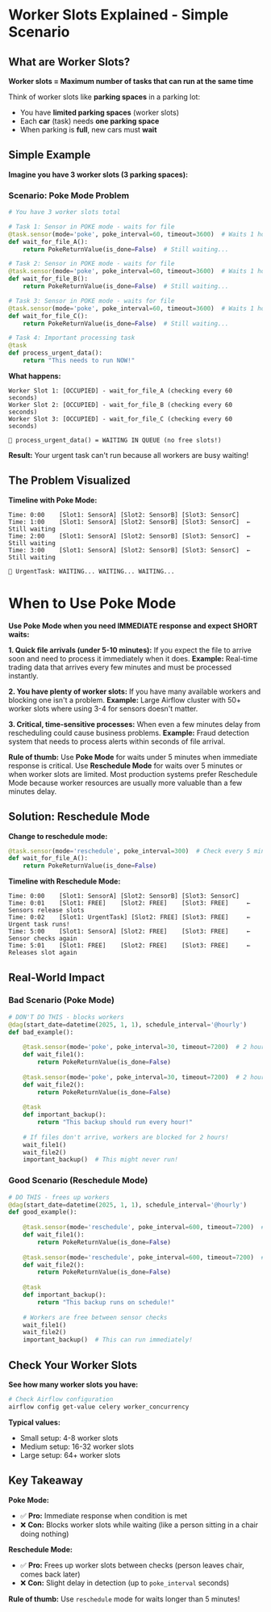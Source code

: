 # Worker Slots Explained - Simple Scenario

## What are Worker Slots?

**Worker slots = Maximum number of tasks that can run at the same time**

Think of worker slots like **parking spaces** in a parking lot:
- You have **limited parking spaces** (worker slots)
- Each **car** (task) needs **one parking space**
- When parking is **full**, new cars must **wait**

## Simple Example

**Imagine you have 3 worker slots (3 parking spaces):**

### Scenario: Poke Mode Problem

```python
# You have 3 worker slots total

# Task 1: Sensor in POKE mode - waits for file
@task.sensor(mode='poke', poke_interval=60, timeout=3600)  # Waits 1 hour
def wait_for_file_A():
    return PokeReturnValue(is_done=False)  # Still waiting...

# Task 2: Sensor in POKE mode - waits for file  
@task.sensor(mode='poke', poke_interval=60, timeout=3600)  # Waits 1 hour
def wait_for_file_B():
    return PokeReturnValue(is_done=False)  # Still waiting...

# Task 3: Sensor in POKE mode - waits for file
@task.sensor(mode='poke', poke_interval=60, timeout=3600)  # Waits 1 hour  
def wait_for_file_C():
    return PokeReturnValue(is_done=False)  # Still waiting...

# Task 4: Important processing task
@task
def process_urgent_data():
    return "This needs to run NOW!"
```

**What happens:**
```
Worker Slot 1: [OCCUPIED] - wait_for_file_A (checking every 60 seconds)
Worker Slot 2: [OCCUPIED] - wait_for_file_B (checking every 60 seconds) 
Worker Slot 3: [OCCUPIED] - wait_for_file_C (checking every 60 seconds)

🚫 process_urgent_data() = WAITING IN QUEUE (no free slots!)
```

**Result:** Your urgent task can't run because all workers are busy waiting!

## The Problem Visualized

**Timeline with Poke Mode:**
```
Time: 0:00    [Slot1: SensorA] [Slot2: SensorB] [Slot3: SensorC]
Time: 1:00    [Slot1: SensorA] [Slot2: SensorB] [Slot3: SensorC]  ← Still waiting
Time: 2:00    [Slot1: SensorA] [Slot2: SensorB] [Slot3: SensorC]  ← Still waiting
Time: 3:00    [Slot1: SensorA] [Slot2: SensorB] [Slot3: SensorC]  ← Still waiting

🚫 UrgentTask: WAITING... WAITING... WAITING...
```
# When to Use Poke Mode

**Use Poke Mode when you need IMMEDIATE response and expect SHORT waits:**

**1. Quick file arrivals (under 5-10 minutes):** If you expect the file to arrive soon and need to process it immediately when it does. **Example:** Real-time trading data that arrives every few minutes and must be processed instantly.

**2. You have plenty of worker slots:** If you have many available workers and blocking one isn't a problem. **Example:** Large Airflow cluster with 50+ worker slots where using 3-4 for sensors doesn't matter.

**3. Critical, time-sensitive processes:** When even a few minutes delay from rescheduling could cause business problems. **Example:** Fraud detection system that needs to process alerts within seconds of file arrival.

**Rule of thumb:** Use **Poke Mode** for waits under 5 minutes when immediate response is critical. Use **Reschedule Mode** for waits over 5 minutes or when worker slots are limited. Most production systems prefer Reschedule Mode because worker resources are usually more valuable than a few minutes delay.  


## Solution: Reschedule Mode

**Change to reschedule mode:**
```python
@task.sensor(mode='reschedule', poke_interval=300)  # Check every 5 minutes
def wait_for_file_A():
    return PokeReturnValue(is_done=False)
```

**Timeline with Reschedule Mode:**
```
Time: 0:00    [Slot1: SensorA] [Slot2: SensorB] [Slot3: SensorC]
Time: 0:01    [Slot1: FREE]    [Slot2: FREE]    [Slot3: FREE]     ← Sensors release slots
Time: 0:02    [Slot1: UrgentTask] [Slot2: FREE] [Slot3: FREE]     ← Urgent task runs!
Time: 5:00    [Slot1: SensorA] [Slot2: FREE]    [Slot3: FREE]     ← Sensor checks again
Time: 5:01    [Slot1: FREE]    [Slot2: FREE]    [Slot3: FREE]     ← Releases slot again
```

## Real-World Impact

### Bad Scenario (Poke Mode)
```python
# DON'T DO THIS - blocks workers
@dag(start_date=datetime(2025, 1, 1), schedule_interval='@hourly')
def bad_example():
    
    @task.sensor(mode='poke', poke_interval=30, timeout=7200)  # 2 hours!
    def wait_file1(): 
        return PokeReturnValue(is_done=False)
    
    @task.sensor(mode='poke', poke_interval=30, timeout=7200)  # 2 hours!
    def wait_file2(): 
        return PokeReturnValue(is_done=False)
    
    @task
    def important_backup():
        return "This backup should run every hour!"
    
    # If files don't arrive, workers are blocked for 2 hours!
    wait_file1()
    wait_file2() 
    important_backup()  # This might never run!
```

### Good Scenario (Reschedule Mode)
```python
# DO THIS - frees up workers
@dag(start_date=datetime(2025, 1, 1), schedule_interval='@hourly')
def good_example():
    
    @task.sensor(mode='reschedule', poke_interval=600, timeout=7200)  # Check every 10 min
    def wait_file1(): 
        return PokeReturnValue(is_done=False)
    
    @task.sensor(mode='reschedule', poke_interval=600, timeout=7200)  # Check every 10 min
    def wait_file2(): 
        return PokeReturnValue(is_done=False)
    
    @task
    def important_backup():
        return "This backup runs on schedule!"
    
    # Workers are free between sensor checks
    wait_file1()
    wait_file2() 
    important_backup()  # This can run immediately!
```

## Check Your Worker Slots

**See how many worker slots you have:**
```bash
# Check Airflow configuration
airflow config get-value celery worker_concurrency
```

**Typical values:**
- Small setup: 4-8 worker slots
- Medium setup: 16-32 worker slots  
- Large setup: 64+ worker slots

## Key Takeaway

**Poke Mode:**
- ✅ **Pro:** Immediate response when condition is met
- ❌ **Con:** Blocks worker slots while waiting (like a person sitting in a chair doing nothing)

**Reschedule Mode:**
- ✅ **Pro:** Frees up worker slots between checks (person leaves chair, comes back later)
- ❌ **Con:** Slight delay in detection (up to `poke_interval` seconds)

**Rule of thumb:** Use `reschedule` mode for waits longer than 5 minutes!
